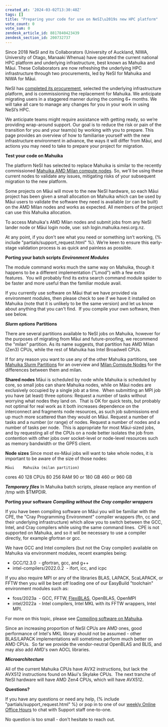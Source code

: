 ```yaml
---
created_at: '2024-03-02T13:30:48Z'
tags: []
title: "Preparing your code for use on NeSI\u2019s new HPC platform"
vote_count: 0
vote_sum: 0
zendesk_article_id: 8817840423439
zendesk_section_id: 200732737
---
```


Since 2018 NeSI and its Collaborators (University of Auckland, NIWA, University of Otago, Manaaki Whenua) have operated the current national HPC platform and underlying infrastructure, best known as Mahuika and Māui. These Collaborators are now refreshing the underlying HPC infrastructure through two procurements, led by NeSI for Mahuika and NIWA for Māui.

NeSI has [completed its procurement](https://www.nesi.org.nz/news/2024/02/partnering-deliver-next-generation-cloud-data-and-ai-solutions-empower-aotearoas "https://www.nesi.org.nz/news/2024/02/partnering-deliver-next-generation-cloud-data-and-ai-solutions-empower-aotearoas"), selected the underlying infrastructure platform, and is commissioning the replacement for Mahuika. We anticipate migrating users in a staggered manner during the coming 6+ months. We will take all care to manage any changes for you in your work in using NeSI’s HPC.

We anticipate teams might require assistance with getting ready, so we’re providing wrap-around support. Our goal is to reduce the risk or pain of the transition for you and your team(s) by working with you to prepare. This page provides an overview of how to familiarise yourself with the new infrastructure environment in advance, the ways it will differ from Māui, and actions you may need to take to prepare your project for migration.

**Test your code on Mahuika**

The platform NeSI has selected to replace Mahuika is similar to the recently commissioned [Mahuika AMD Milan compute nodes](https://support.nesi.org.nz/hc/en-gb/articles/6686934564239 "https://support.nesi.org.nz/hc/en-gb/articles/6686934564239"). So, we'll be using these current nodes to validate any issues, mitigating risks of your subsequent migration to the new platform.

Some projects on Māui will move to the new NeSI hardware, so each Māui project has been given a small allocation on Mahuika which can be used by Māui users to validate the software they need is available (or can be built) on the AMD Milan nodes and works as expected. All members of the project can use this Mahuika allocation.

To access Mahuika's AMD Milan nodes and submit jobs from any NeSI lander node or Māui login node, use: ssh login.mahuika.nesi.org.nz.

At any point, if you don't see what you need or something isn’t working, {% include "partials/support_request.html" %}. We’re keen to ensure this early-stage validation process is as quick and painless as possible.

**Porting your batch scripts**
***Environment Modules***

The module command works much the same way on Mahuika, though it happens to be a different implementation ("Lmod") with a few extra features.  You will probably find its extra search command module spider to be faster and more useful than the familiar module avail.  

If you currently use software on Māui that we have provided via environment modules, then please check to see if we have it installed on Mahuika (note that it is unlikely to be the same version) and let us know about anything that you can't find.  If you compile your own software, then see below.

***Slurm options***
****Partitions****

There are several partitions available to NeSI jobs on Mahuika, however for the purposes of migrating from Māui and future-proofing, we recommend the "milan" partition. As its name suggests, that partition has AMD Milan (Zen3) CPUs, while the rest of Mahuika has Intel Broadwell CPUs.

If for any reason you want to use any of the other Mahuika partitions, see [Mahuika Slurm Partitions](https://support.nesi.org.nz/hc/en-gb/articles/360000204076 "https://support.nesi.org.nz/hc/en-gb/articles/360000204076") for an overview and [Milan Compute Nodes](https://support.nesi.org.nz/hc/en-gb/articles/6367209795471 "https://support.nesi.org.nz/hc/en-gb/articles/6367209795471") for the differences between them and milan.


****Shared nodes****
Māui is scheduled by node while Mahuika is scheduled by core, so small jobs can share Mahuika nodes, while on Māui nodes are exclusively occupied by a single job at a time. 
When submitting an MPI job you have (at least) three options:
Request a number of tasks without worrying what nodes they land on.  That is OK for quick tests, but probably not optimal for real work as it both increases dependence on the interconnect and fragments node resources, as such job submissions end up much more scattered than they would on Māui.
Request a number of tasks and a number (or range) of nodes.
Request a number of nodes and a number of tasks per node.  This is appropriate for most Māui-sized jobs, and by requesting all of the CPUs on a node better isolates the job from contention with other jobs over socket-level or node-level resources such as memory bandwidth or the GPFS client.

****Node sizes****
Since most ex-Māui jobs will want to take whole nodes, it is important to be aware of the size of those nodes:

	Māui	Mahuika (milan partition)
cores	40	128
CPUs	80	256
RAM	90 or 180 GB	460 or 960 GB




***Temporary files***
In Mahuika batch scripts, please replace any mention of /tmp with $TMPDIR. 


**Porting your software**
***Compiling without the Cray compiler wrappers***

If you have been compiling software on Māui you will be familiar with the CPE, the "Cray Programming Environment" compiler wrappers (ftn, cc and their underlying infrastructure) which allow you to switch between the GCC, Intel, and Cray compilers while using the same command lines.  CPE is not supported on Mahuika, and so it will be necessary to use a compiler directly, for example gfortran or gcc.

We have GCC and Intel compilers (but not the Cray compiler) available on Mahuika via environment modules, recent examples being:
- GCC/12.3.0  - gfortran, gcc, and g++
- intel-compilers/2022.0.2  - ifort, icc, and icpc

If you also require MPI or any of the libraries BLAS, LAPACK, ScaLAPACK, or FFTW then you will be best off loading one of our EasyBuild "toolchain" environment modules such as:
- foss/2023a  - GCC, FFTW, [FlexiBLAS](https://support.nesi.org.nz/hc/en-gb/articles/9027967596303 "https://support.nesi.org.nz/hc/en-gb/articles/9027967596303"), OpenBLAS, OpenMPI
- intel/2022a  - Intel compilers, Intel MKL with its FFTW wrappers, Intel MPI.

For more on this topic, please see [Compiling software on Mahuika](https://support.nesi.org.nz/hc/en-gb/articles/360000329015 "https://support.nesi.org.nz/hc/en-gb/articles/360000329015").

Since an increasing proportion of NeSI CPUs are AMD ones, good performance of Intel's MKL library should not be assumed - other BLAS/LAPACK implementations will sometimes perform much better on AMD CPUs.  So far we provide the vendor-neutral OpenBLAS and BLIS, and may also add AMD's own AOCL libraries.

***Microarchitecture***

All of the current Mahuika CPUs have AVX2 instructions, but lack the AVX512 instructions found on Māui's Skylake CPUs.  The next tranche of NeSI hardware will have AMD Zen4 CPUs, which will have AVX512.

**Questions?**

If you have any questions or need any help, {% include "partials/support_request.html" %} or pop in to one of our [weekly Online Office Hours](https://support.nesi.org.nz/hc/en-gb/articles/4830713922063-Weekly-Online-Office-Hours "https://support.nesi.org.nz/hc/en-gb/articles/4830713922063-Weekly-Online-Office-Hours") to chat with Support staff one-to-one.

No question is too small - don't hesitate to reach out.

 
